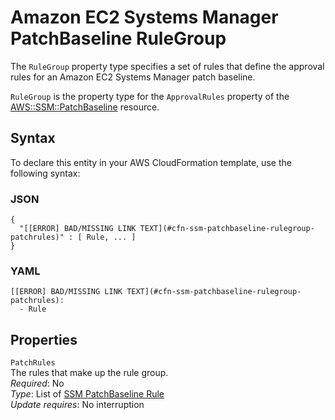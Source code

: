 # Amazon EC2 Systems Manager PatchBaseline RuleGroup<a name="aws-properties-ssm-patchbaseline-rulegroup"></a>

<a name="aws-properties-ssm-patchbaseline-rulegroup-description"></a>The `RuleGroup` property type specifies a set of rules that define the approval rules for an Amazon EC2 Systems Manager patch baseline\.

<a name="aws-properties-ssm-patchbaseline-rulegroup-inheritance"></a> `RuleGroup` is the property type for the `ApprovalRules` property of the [AWS::SSM::PatchBaseline](aws-resource-ssm-patchbaseline.md) resource\. 

## Syntax<a name="aws-properties-ssm-patchbaseline-rulegroup-syntax"></a>

To declare this entity in your AWS CloudFormation template, use the following syntax:

### JSON<a name="aws-properties-ssm-patchbaseline-rulegroup-syntax.json"></a>

```
{
  "[[ERROR] BAD/MISSING LINK TEXT](#cfn-ssm-patchbaseline-rulegroup-patchrules)" : [ Rule, ... ]
}
```

### YAML<a name="aws-properties-ssm-patchbaseline-rulegroup-syntax.yaml"></a>

```
[[ERROR] BAD/MISSING LINK TEXT](#cfn-ssm-patchbaseline-rulegroup-patchrules): 
  - Rule
```

## Properties<a name="aws-properties-ssm-patchbaseline-rulegroup-properties"></a>

`PatchRules`  
The rules that make up the rule group\.  
 *Required*: No  
 *Type*: List of [SSM PatchBaseline Rule](aws-properties-ssm-patchbaseline-rule.md)  
 *Update requires*: No interruption 